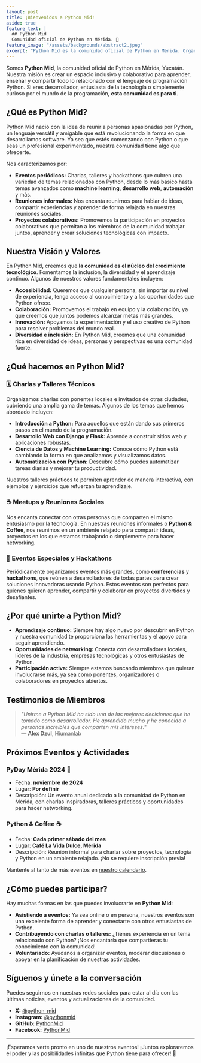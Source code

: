 ```yaml
---
layout: post
title: ¡Bienvenidos a Python Mid!
aside: true
feature_text: |
  ## Python Mid
  Comunidad oficial de Python en Mérida. 🐍
feature_image: "/assets/backgrounds/abstract2.jpeg"
excerpt: "Python Mid es la comunidad oficial de Python en Mérida. Organizamos eventos, charlas y reuniones para compartir conocimiento y experiencias sobre Python."
---
```


Somos **Python Mid**, la comunidad oficial de Python en Mérida, Yucatán. Nuestra misión es crear un espacio inclusivo y colaborativo para aprender, enseñar y compartir todo lo relacionado con el lenguaje de programación Python. Si eres desarrollador, entusiasta de la tecnología o simplemente curioso por el mundo de la programación, **esta comunidad es para ti**.

## ¿Qué es Python Mid?

Python Mid nació con la idea de reunir a personas apasionadas por Python, un lenguaje versátil y amigable que está revolucionando la forma en que desarrollamos software. Ya sea que estés comenzando con Python o que seas un profesional experimentado, nuestra comunidad tiene algo que ofrecerte.

Nos caracterizamos por:

- **Eventos periódicos:** Charlas, talleres y hackathons que cubren una variedad de temas relacionados con Python, desde lo más básico hasta temas avanzados como **machine learning**, **desarrollo web**, **automación** y más.
- **Reuniones informales:** Nos encanta reunirnos para hablar de ideas, compartir experiencias y aprender de forma relajada en nuestras reuniones sociales.
- **Proyectos colaborativos:** Promovemos la participación en proyectos colaborativos que permitan a los miembros de la comunidad trabajar juntos, aprender y crear soluciones tecnológicas con impacto.

## Nuestra Visión y Valores

En Python Mid, creemos que **la comunidad es el núcleo del crecimiento tecnológico**. Fomentamos la inclusión, la diversidad y el aprendizaje continuo. Algunos de nuestros valores fundamentales incluyen:

- **Accesibilidad:** Queremos que cualquier persona, sin importar su nivel de experiencia, tenga acceso al conocimiento y a las oportunidades que Python ofrece.
- **Colaboración:** Promovemos el trabajo en equipo y la colaboración, ya que creemos que juntos podemos alcanzar metas más grandes.
- **Innovación:** Apoyamos la experimentación y el uso creativo de Python para resolver problemas del mundo real.
- **Diversidad e inclusión:** En Python Mid, creemos que una comunidad rica en diversidad de ideas, personas y perspectivas es una comunidad fuerte.

## ¿Qué hacemos en Python Mid?

### 🗓️ **Charlas y Talleres Técnicos**
Organizamos charlas con ponentes locales e invitados de otras ciudades, cubriendo una amplia gama de temas. Algunos de los temas que hemos abordado incluyen:

- **Introducción a Python:** Para aquellos que están dando sus primeros pasos en el mundo de la programación.
- **Desarrollo Web con Django y Flask:** Aprende a construir sitios web y aplicaciones robustas.
- **Ciencia de Datos y Machine Learning:** Conoce cómo Python está cambiando la forma en que analizamos y visualizamos datos.
- **Automatización con Python:** Descubre cómo puedes automatizar tareas diarias y mejorar tu productividad.

Nuestros talleres prácticos te permiten aprender de manera interactiva, con ejemplos y ejercicios que refuerzan tu aprendizaje.

### ☕ **Meetups y Reuniones Sociales**
Nos encanta conectar con otras personas que comparten el mismo entusiasmo por la tecnología. En nuestras reuniones informales o **Python & Coffee**, nos reunimos en un ambiente relajado para compartir ideas, proyectos en los que estamos trabajando o simplemente para hacer networking.

### 🎉 **Eventos Especiales y Hackathons**
Periódicamente organizamos eventos más grandes, como **conferencias** y **hackathons**, que reúnen a desarrolladores de todas partes para crear soluciones innovadoras usando Python. Estos eventos son perfectos para quienes quieren aprender, compartir y colaborar en proyectos divertidos y desafiantes.

## ¿Por qué unirte a Python Mid?

- **Aprendizaje continuo:** Siempre hay algo nuevo por descubrir en Python y nuestra comunidad te proporciona las herramientas y el apoyo para seguir aprendiendo.
- **Oportunidades de networking:** Conecta con desarrolladores locales, líderes de la industria, empresas tecnológicas y otros entusiastas de Python.
- **Participación activa:** Siempre estamos buscando miembros que quieran involucrarse más, ya sea como ponentes, organizadores o colaboradores en proyectos abiertos.

## Testimonios de Miembros

> *"Unirme a Python Mid ha sido una de las mejores decisiones que he tomado como desarrollador. He aprendido mucho y he conocido a personas increíbles que comparten mis intereses."*  
> — **Alex Dzul**, Hiumanlab

## Próximos Eventos y Actividades

### **PyDay Mérida 2024** 🎉
- Fecha: **noviembre de 2024**
- Lugar: **Por definir**
- Descripción: Un evento anual dedicado a la comunidad de Python en Mérida, con charlas inspiradoras, talleres prácticos y oportunidades para hacer networking.

### **Python & Coffee** ☕
- Fecha: **Cada primer sábado del mes**
- Lugar: **Café La Vida Dulce, Mérida**
- Descripción: Reunión informal para charlar sobre proyectos, tecnología y Python en un ambiente relajado. ¡No se requiere inscripción previa!

Mantente al tanto de más eventos en [nuestro calendario](#).

## ¿Cómo puedes participar?

Hay muchas formas en las que puedes involucrarte en **Python Mid**:

- **Asistiendo a eventos:** Ya sea online o en persona, nuestros eventos son una excelente forma de aprender y conectarte con otros entusiastas de Python.
- **Contribuyendo con charlas o talleres:** ¿Tienes experiencia en un tema relacionado con Python? ¡Nos encantaría que compartieras tu conocimiento con la comunidad!
- **Voluntariado:** Ayúdanos a organizar eventos, moderar discusiones o apoyar en la planificación de nuestras actividades.

## Síguenos y únete a la conversación

Puedes seguirnos en nuestras redes sociales para estar al día con las últimas noticias, eventos y actualizaciones de la comunidad.

- **X:** [@python_mid](https://x.com/python_mid)
- **Instagram:** [@pythonmid](https://www.instagram.com/pythonmid/)
- **GitHub:** [PythonMid](https://github.com/PythonMid)
- **Facebook:** [PythonMid](https://www.facebook.com/pythonmid)

---

¡Esperamos verte pronto en uno de nuestros eventos! ¡Juntos exploraremos el poder y las posibilidades infinitas que Python tiene para ofrecer! 🚀
